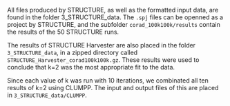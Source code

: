 All files produced by STRUCTURE, as well as the formatted input data, are found in the folder 3_STRUCTURE_data. The `.spj` files can be openned as a project by STRUCTURE, and the subfolder `corad_100k100k/results` contain the results of the 50 STRUCTURE runs.

The results of STRUCTURE Harvester are also placed in the folder `3_STRUCTURE_data`, in a zipped directory called `STRUCTURE_Harvester_corad100k100k.gz`. These results were used to conclude that k=2 was the most appropriate fit to the data.

Since each value of k was run with 10 iterations, we combinated all ten results of k=2 using CLUMPP. The input and output files of this are placed in `3_STRUCTURE_data/CLUMPP`.

